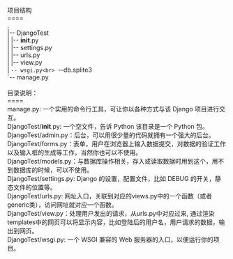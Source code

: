 项目结构<br>
====<br>
.<br>
|-- DjangoTest<br>
|   |-- __init__.py<br>
|   |-- settings.py<br>
|   |-- urls.py<br>
|   |-- view.py<br>
|   `-- wsgi.py<br>
`--db.splite3<br>
`-- manage.py<br>
<br>
目录说明：<br>
====<br>
manage.py: 一个实用的命令行工具，可让你以各种方式与该 Django 项目进行交互。<br>
DjangoTest/__init__.py: 一个空文件，告诉 Python 该目录是一个 Python 包。<br>
DjangoTest/admin.py：后台，可以用很少量的代码就拥有一个强大的后台。<br>
DjangoTest/forms.py：表单，用户在浏览器上输入数据提交，对数据的验证工作以及输入框的生成等工作，当然你也可以不使用。<br>
DjangoTest/models.py：与数据库操作相关，存入或读取数据时用到这个，用不到数据库的时候，可以不使用。<br>
DjangoTest/settings.py: Django 的设置，配置文件，比如 DEBUG 的开关，静态文件的位置等。<br>
DjangoTest/urls.py: 网址入口，关联到对应的views.py中的一个函数（或者generic类），访问网址就对应一个函数。<br>
DjangoTest/view.py：处理用户发出的请求，从urls.py中对应过来, 通过渲染templates中的网页可以将显示内容，比如登陆后的用户名，用户请求的数据，输出到网页。<br>
DjangoTest/wsgi.py: 一个 WSGI 兼容的 Web 服务器的入口，以便运行你的项目。<br>
